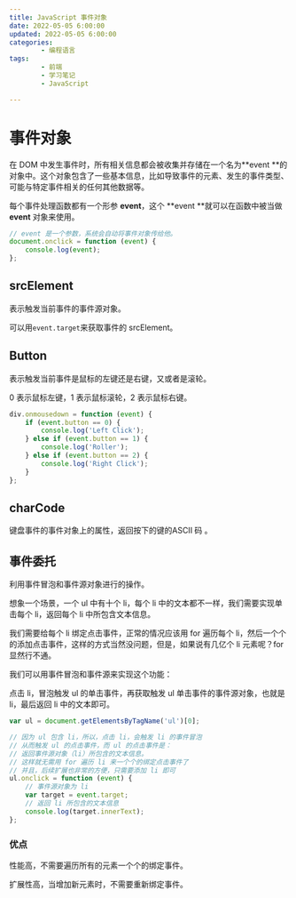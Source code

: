 ```yaml
---
title: JavaScript 事件对象
date: 2022-05-05 6:00:00
updated: 2022-05-05 6:00:00
categories:
        - 编程语言
tags:
        - 前端
        - 学习笔记
        - JavaScript

---
```


# 事件对象

在 DOM 中发生事件时，所有相关信息都会被收集并存储在一个名为**event **的对象中。这个对象包含了一些基本信息，比如导致事件的元素、发生的事件类型、可能与特定事件相关的任何其他数据等。

每个事件处理函数都有一个形参 **event**，这个 **event **就可以在函数中被当做 **event** 对象来使用。

```js
// event 是一个参数，系统会自动将事件对象传给他。
document.onclick = function (event) {
	console.log(event);
};
```

## srcElement

表示触发当前事件的事件源对象。

可以用`event.target`来获取事件的 srcElement。

## Button

表示触发当前事件是鼠标的左键还是右键，又或者是滚轮。

0 表示鼠标左键，1 表示鼠标滚轮，2 表示鼠标右键。

```JavaScript
div.onmousedown = function (event) {
	if (event.button == 0) {
		console.log('Left Click');
	} else if (event.button == 1) {
		console.log('Roller');
	} else if (event.button == 2) {
		console.log('Right Click');
	}
};
```

## charCode

键盘事件的事件对象上的属性，返回按下的键的ASCII 码 。

## 事件委托

利用事件冒泡和事件源对象进行的操作。

想象一个场景，一个 ul 中有十个 li，每个 li 中的文本都不一样，我们需要实现单击每个 li，返回每个 li 中所包含文本信息。

我们需要给每个 li 绑定点击事件，正常的情况应该用 for 遍历每个 li，然后一个个的添加点击事件，这样的方式当然没问题，但是，如果说有几亿个 li 元素呢？for 显然行不通。

我们可以用事件冒泡和事件源来实现这个功能：

点击 li，冒泡触发 ul 的单击事件，再获取触发 ul 单击事件的事件源对象，也就是 li，最后返回 li 中的文本即可。

```js
var ul = document.getElementsByTagName('ul')[0];

// 因为 ul 包含 li，所以，点击 li，会触发 li 的事件冒泡
// 从而触发 ul 的点击事件，而 ul 的点击事件是：
// 返回事件源对象（li）所包含的文本信息。
// 这样就无需用 for 遍历 li 来一个个的绑定点击事件了
// 并且，后续扩展也非常的方便，只需要添加 li 即可
ul.onclick = function (event) {
	// 事件源对象为 li
	var target = event.target;
    // 返回 li 所包含的文本信息
	console.log(target.innerText);
};

```

### 优点

性能高，不需要遍历所有的元素一个个的绑定事件。

扩展性高，当增加新元素时，不需要重新绑定事件。